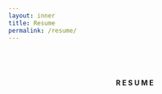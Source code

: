 ```yaml
---
layout: inner
title: Resume
permalink: /resume/
---
```

## <br>
<h4><p align="center">R E S U M E</p></h4>
